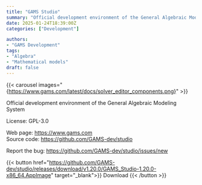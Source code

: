 ```yaml
---
title: "GAMS Studio"
summary: "Official development environment of the General Algebraic Modeling System"
date: 2025-01-24T18:39:00Z
categories: ["Development"]

authors:
- "GAMS Development"
tags: 
- "Algebra"
- "Mathematical models"
draft: false
---
```


{{< carousel images="{https://www.gams.com/latest/docs/solver_editor_components.png}" >}}

Official development environment of the General Algebraic Modeling System

License: GPL-3.0

Web page: <https://www.gams.com>  
Source code: <https://github.com/GAMS-dev/studio>

Report the bug: <https://github.com/GAMS-dev/studio/issues/new>  

{{< button href="https://github.com/GAMS-dev/studio/releases/download/v1.20.0/GAMS_Studio-1.20.0-x86_64.AppImage" target="_blank">}}
Download
{{< /button >}}